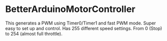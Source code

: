 # BetterArduinoMotorController

This generates a PWM using Timer0/Timer1 and fast PWM mode. Super easy to set up and control. Has 255 different speed settings. From 0 (Stop) to 254 (almost full throttle).


